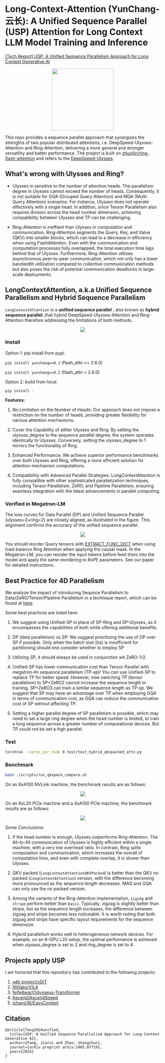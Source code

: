 # Long-Context-Attention (YunChang-云长): A Unified Sequence Parallel (USP) Attention for Long Context LLM Model Training and Inference

[\[Tech Report\] USP: A Unified Sequence Parallelism Approach for Long Context Generative AI](https://arxiv.org/abs/2405.07719)


<p align="center">
    <img src="./media/yun_chang.jpg" width="200" />
</p>

This repo provides a sequence parallel approach that synergizes the strengths of two popular distributed attentions, i.e. DeepSpeed-Ulysses-Attention and Ring-Attention, delivering a more general and stronger versatility and better performance. 
The project is built on [zhuzilin/ring-flash-attention](https://github.com/zhuzilin/ring-flash-attention) and refers to the [DeepSpeed-Ulysses](https://github.com/microsoft/DeepSpeed/blob/master/blogs/deepspeed-ulysses/README.md).



## What's wrong with Ulysses and Ring?

- Ulysses is sensitive to the number of attention heads. 
The parallelism degree in Ulysses cannot exceed the number of heads. 
Consequently, it is not suitable for GQA (Grouped Query Attention) and MQA (Multi-Query Attention) scenarios. For instance, Ulysses does not operate effectively with a single head. 
In addition, since Tensor Parallelism also requires division across the head number dimension, achieving compatibility between Ulysses and TP can be challenging.

- Ring-Attention is ineffient than Ulysses in computation and communication.
Ring-Attention segments the Query, Key, and Value (QKV) into smaller blocks, which can lead to a decrease in efficiency when using FlashAttention.
Even with the communication and computation processes fully overlapped, the total execution time lags behind that of Ulysses. 
Furthermore, Ring-Attention utilizes asynchronous peer-to-peer communication, which not only has a lower bandwidth utilization compared to collective communication methods but also poses the risk of potential communication deadlocks in large-scale deployments.


## LongContextAttention, a.k.a Unified Sequence Parallelism and Hybrid Sequence Parallelism

`LongContextAttention` is a **unified sequence parallel** , also known as **hybrid sequence parallel** ,that hybrid DeepSpeed-Ulysses-Attention and Ring-Attention therefore addressing the limitations of both methods.

<p align="center">
    <img src="./media/hybrid_seqparallel.png">
</p>


### Install

Option 1: pip install from pypi. 

`pip install yunchang==0.3` (flash_attn >= 2.6.0)

`pip install yunchang==0.2` (flash_attn < 2.6.0)

Option 2: build from local.

`pip install .`


**Features:**

1. No Limitation on the Number of Heads: Our approach does not impose a restriction on the number of heads, providing greater flexibility for various attention mechanisms.

2. Cover the Capability of either Ulysses and Ring: By setting the ulysses_degree to the sequence parallel degree, the system operates identically to Ulysses. Conversely, setting the ulysses_degree to 1 mirrors the functionality of Ring.

3. Enhanced Performance: We achieve superior performance benchmarks over both Ulysses and Ring, offering a more efficient solution for attention mechanism computations.

4. Compatibility with Advanced Parallel Strategies: LongContextAttention is fully compatible with other sophisticated parallelization techniques, including Tensor Parallelism, ZeRO, and Pipeline Parallelism, ensuring seamless integration with the latest advancements in parallel computing.

### Verified in Megatron-LM
The loss curves for Data Parallel (DP) and Unified Sequence Parallel (ulysses=2+ring=2) are closely aligned, as illustrated in the figure. This alignment confirms the accuracy of the unified sequence parallel.

<p align="center">
    <img src="./media/loss.png">
</p>

You should reorder Query tensors with [EXTRACT_FUNC_DICT](./yunchang/comm/extract_local.py) when using load-balance Ring Attention when applying the causal mask.
In the Megatron-LM, you can reorder the input tokens before feed them into the model and apply the same reordering to RoPE parameters. See our paper for detailed instructions.

## Best Practice for 4D Parallelism


We analyze the impact of introducing Sequnce Parallelism to Data/ZeRO/Tensor/Pipeline Parallelism in a technique report, which can be found at [here](https://arxiv.org/abs/2405.07719).

Some best practices are listed here:

1. We suggest using Unified-SP in place of SP-Ring and SP-Ulysses, as it encompasses the capabilities of both while offering additional benefits.

2. DP (data parallelism) vs SP: We suggest prioritizing the use of DP over SP if possible. 
Only when the batch size (bs) is insufficient for partitioning should one consider whether to employ SP

3. Utilizing SP, it should always be used in conjunction wit ZeRO-1/2.

4. Unified-SP has lower communication cost than Tensor Parallel with megatron-lm sequence parallelism (TP-sp)! You can use Unified-SP to replace TP for better speed. However, now switching TP (tensor parallelism) to SP+ZeRO2 cannot increase the sequence length in training. SP+ZeRO3 can train a similar sequence length as TP-sp. We suggest that SP may have an advantage over TP when employing GQA in terms of communication cost, as GQA can reduce the communication cost of SP without affecting TP.

5. Setting a higher parallel degree of SP parallelism is possible, which may need to set a large ring degree when the head number is limited, to train a long sequence across a greater number of computational devices. But TP could not be set a high parallel.

### Test

```bash
torchrun --nproc_per_node 8 test/test_hybrid_qkvpacked_attn.py
```

### Benchmark


```bash
bash ./scripts/run_qkvpack_compare.sh
```

On an 8xA100 NVLink machine, the benchmark results are as follows:

<p align="center">
    <img src="./media/benchmark_results.png">
</p>

On an 8xL20 PCIe machine and a 4xA100 PCIe machine, the benchmark results are as follows:

<p align="center">
    <img src="./media/pcie_machine.jpg">
</p>

Some Conclusions:

1. If the head number is enough, Ulysses outperforms Ring-Attention. The All-to-All communication of Ulysses is highly efficient within a single machine, with a very low overhead ratio. In contrast, Ring splits computation and communication, which increases the overall of computation time, and even with complete overlap, it is slower than Ulysses.

2. QKV packed (`LongContextAttentionQKVPacked`) is better than the QKV no packed (`LongContextAttention`) version, with the difference becoming more pronounced as the sequence length decreases. MAQ and GQA can only use the no packed version.

3. Among the variants of the Ring-Attention implementation, `zigzag` and `stripe` perform better than `basic`. Typically, zigzag is slightly better than stripe, but as the sequence length increases, the difference between zigzag and stripe becomes less noticeable. It is worth noting that both zigzag and stripe have specific layout requirements for the sequence dimension.

4. Hybrid parallelism works well to heterogeneous network devices. For example, on an 8-GPU L20 setup, the optimal performance is achieved when ulysess_degree is set to 2 and ring_degree is set to 4.

## Projects apply USP
I am honored that this repository has contributed to the following projects:

1. [xdit-project/xDiT](https://github.com/xdit-project/xDiT)
2. [NVlabs/VILA](https://github.com/NVlabs/VILA/blob/main/LongVILA.md)
3. [feifeibear/Odysseus-Transformer](https://github.com/feifeibear/Odysseus-Transformer)
4. [Ascend/AscendSpeed](https://gitee.com/ascend/AscendSpeed/blob/master/docs/features/hybrid-context-parallel.md)
5. [jzhang38/EasyContext](https://github.com/jzhang38/EasyContext)

## Citation
```
@article{fang2024unified,
  title={USP: A Unified Sequence Parallelism Approach for Long Context Generative AI},
  author={Fang, Jiarui and Zhao, Shangchun},
  journal={arXiv preprint arXiv:2405.07719},
  year={2024}
}
```
